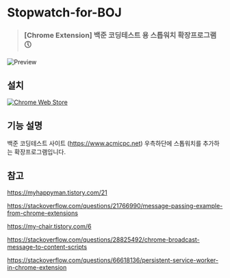 # Stopwatch-for-BOJ
> ### [Chrome Extension] 백준 코딩테스트 용 스톱워치 확장프로그램 🕔

![Preview](https://lh3.googleusercontent.com/8OWMl4b6YXtoC-zkpIqrRyp3Bnzm2XkaBucfW1fVu5mxQUKx82n5ziav5brFLKYNUiVEsLAhDbxEQKTeabhe-DFrQQ=w640-h400-e365-rj-sc0x00ffffff)

## 설치

[![Chrome Web Store](https://storage.googleapis.com/web-dev-uploads/image/WlD8wC6g8khYWPJUsQceQkhXSlv1/UV4C4ybeBTsZt43U4xis.png)](https://chrome.google.com/webstore/detail/dimkkbacmkehbbkgbocfgnbkoodgemcf/preview?hl=ko&authuser=0)

## 기능 설명

백준 코딩테스트 사이트 \(https://www.acmicpc.net) 우측하단에 스톱워치를 추가하는 확장프로그램입니다. 


## 참고

https://myhappyman.tistory.com/21

https://stackoverflow.com/questions/21766990/message-passing-example-from-chrome-extensions

https://my-chair.tistory.com/6

https://stackoverflow.com/questions/28825492/chrome-broadcast-message-to-content-scripts

https://stackoverflow.com/questions/66618136/persistent-service-worker-in-chrome-extension


